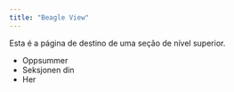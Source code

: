 ```yaml
---
title: "Beagle View"
---
```


Esta é a página de destino de uma seção de nível superior.

* Oppsummer
* Seksjonen din
* Her
